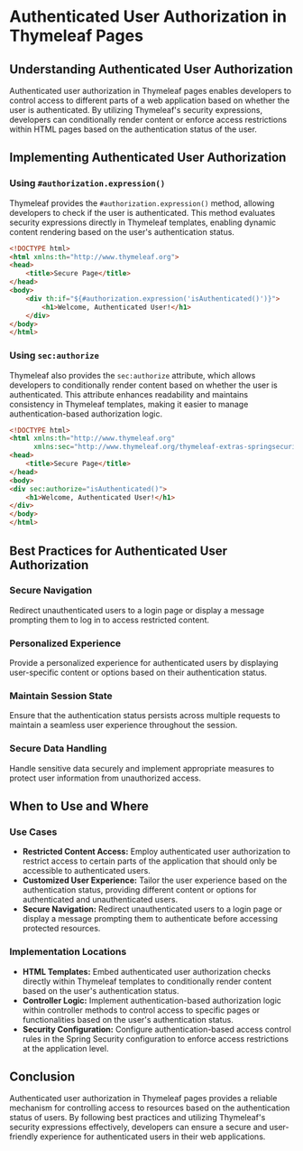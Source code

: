 # Authenticated User Authorization in Thymeleaf Pages

## Understanding Authenticated User Authorization

Authenticated user authorization in Thymeleaf pages enables developers to control access to different parts of a web application based on whether the user is authenticated. By utilizing Thymeleaf's security expressions, developers can conditionally render content or enforce access restrictions within HTML pages based on the authentication status of the user.

## Implementing Authenticated User Authorization

### Using `#authorization.expression()`

Thymeleaf provides the `#authorization.expression()` method, allowing developers to check if the user is authenticated. This method evaluates security expressions directly in Thymeleaf templates, enabling dynamic content rendering based on the user's authentication status.

```html
<!DOCTYPE html>
<html xmlns:th="http://www.thymeleaf.org">
<head>
    <title>Secure Page</title>
</head>
<body>
    <div th:if="${#authorization.expression('isAuthenticated()')}">
        <h1>Welcome, Authenticated User!</h1>
    </div>
</body>
</html>
```

### Using `sec:authorize`

Thymeleaf also provides the `sec:authorize` attribute, which allows developers to conditionally render content based on whether the user is authenticated. This attribute enhances readability and maintains consistency in Thymeleaf templates, making it easier to manage authentication-based authorization logic.

```html
<!DOCTYPE html>
<html xmlns:th="http://www.thymeleaf.org"
      xmlns:sec="http://www.thymeleaf.org/thymeleaf-extras-springsecurity6">
<head>
    <title>Secure Page</title>
</head>
<body>
<div sec:authorize="isAuthenticated()">
    <h1>Welcome, Authenticated User!</h1>
</div>
</body>
</html>
```

## Best Practices for Authenticated User Authorization

### Secure Navigation
Redirect unauthenticated users to a login page or display a message prompting them to log in to access restricted content.

### Personalized Experience
Provide a personalized experience for authenticated users by displaying user-specific content or options based on their authentication status.

### Maintain Session State
Ensure that the authentication status persists across multiple requests to maintain a seamless user experience throughout the session.

### Secure Data Handling
Handle sensitive data securely and implement appropriate measures to protect user information from unauthorized access.

## When to Use and Where

### Use Cases
- **Restricted Content Access:** Employ authenticated user authorization to restrict access to certain parts of the application that should only be accessible to authenticated users.
- **Customized User Experience:** Tailor the user experience based on the authentication status, providing different content or options for authenticated and unauthenticated users.
- **Secure Navigation:** Redirect unauthenticated users to a login page or display a message prompting them to authenticate before accessing protected resources.

### Implementation Locations
- **HTML Templates:** Embed authenticated user authorization checks directly within Thymeleaf templates to conditionally render content based on the user's authentication status.
- **Controller Logic:** Implement authentication-based authorization logic within controller methods to control access to specific pages or functionalities based on the user's authentication status.
- **Security Configuration:** Configure authentication-based access control rules in the Spring Security configuration to enforce access restrictions at the application level.

## Conclusion

Authenticated user authorization in Thymeleaf pages provides a reliable mechanism for controlling access to resources based on the authentication status of users. By following best practices and utilizing Thymeleaf's security expressions effectively, developers can ensure a secure and user-friendly experience for authenticated users in their web applications.